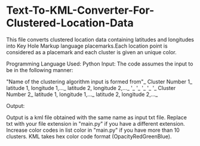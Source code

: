 # Text-To-KML-Converter-For-Clustered-Location-Data
This file converts clustered location data containing latitudes and longitudes into Key Hole Markup language placemarks.Each location point is considered as a placemark and each cluster is given an unique color.

Programming Language Used: Python
Input:
The code assumes the input to be in the following manner:

"Name of the clustering algorithm input is formed from"_
Cluster Number 1_
latitude 1, longitude 1,..._
latitude 2, longitude 2,..._
'_
'_
'_
'_
'_
Cluster Number 2_
latitude 1, longitude 1,..._
latitude 2, longitude 2,..._

Output:

Output is a kml file obtained with the same name as input txt file. 
Replace txt with your file extension in "main.py" if you have a different extension.
Increase color codes in list color in "main.py" if you have more than 10 clusters.
KML takes hex color code format (OpacityRedGreenBlue).  
